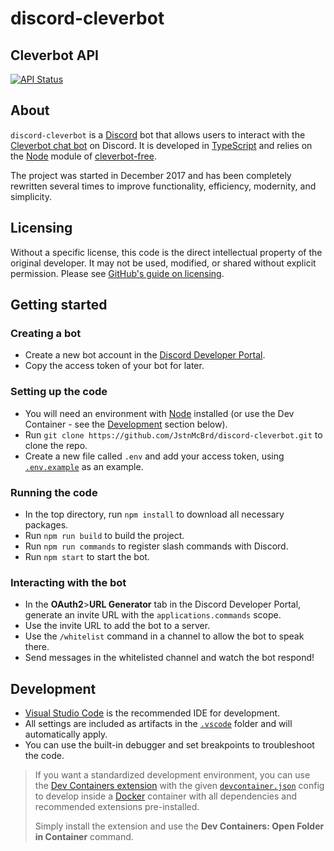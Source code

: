 # discord-cleverbot

## Cleverbot API
[![API Status](https://github.com/IntriguingTiles/cleverbot-free/actions/workflows/api.yml/badge.svg)](https://github.com/IntriguingTiles/cleverbot-free/actions/workflows/api.yml)

## About

`discord-cleverbot` is a [Discord](https://discord.com/) bot that allows users to interact with the [Cleverbot chat bot](https://www.cleverbot.com/) on Discord. It is developed in [TypeScript](https://www.typescriptlang.org/) and relies on the [Node](https://nodejs.org/) module of [cleverbot-free](https://www.npmjs.com/package/cleverbot-free).

The project was started in December 2017 and has been completely rewritten several times to improve functionality, efficiency, modernity, and simplicity.

## Licensing

Without a specific license, this code is the direct intellectual property of the original developer. It may not be used, modified, or shared without explicit permission.
Please see [GitHub's guide on licensing](https://docs.github.com/en/repositories/managing-your-repositorys-settings-and-features/customizing-your-repository/licensing-a-repository).

## Getting started

### Creating a bot

- Create a new bot account in the [Discord Developer Portal](https://discord.com/developers/applications/).
- Copy the access token of your bot for later.

### Setting up the code

- You will need an environment with [Node](https://nodejs.org/en/download) installed (or use the Dev Container - see the [Development](#development) section below).
- Run `git clone https://github.com/JstnMcBrd/discord-cleverbot.git` to clone the repo.
- Create a new file called `.env` and add your access token, using [`.env.example`](./.env.example) as an example.

### Running the code

- In the top directory, run `npm install` to download all necessary packages.
- Run `npm run build` to build the project.
- Run `npm run commands` to register slash commands with Discord.
- Run `npm start` to start the bot.

### Interacting with the bot

- In the **OAuth2**>**URL Generator** tab in the Discord Developer Portal, generate an invite URL with the `applications.commands` scope.
- Use the invite URL to add the bot to a server.
- Use the `/whitelist` command in a channel to allow the bot to speak there.
- Send messages in the whitelisted channel and watch the bot respond!

## Development

- [Visual Studio Code](https://code.visualstudio.com/) is the recommended IDE for development.
- All settings are included as artifacts in the [`.vscode`](./.vscode) folder and will automatically apply.
- You can use the built-in debugger and set breakpoints to troubleshoot the code.

> If you want a standardized development environment, you can use the [Dev Containers extension](https://marketplace.visualstudio.com/items?itemName=ms-vscode-remote.remote-containers) with the given [`devcontainer.json`](./.devcontainer/devcontainer.json) config to develop inside a [Docker](https://www.docker.com/) container with all dependencies and recommended extensions pre-installed.
>
> Simply install the extension and use the **Dev Containers: Open Folder in Container** command.
